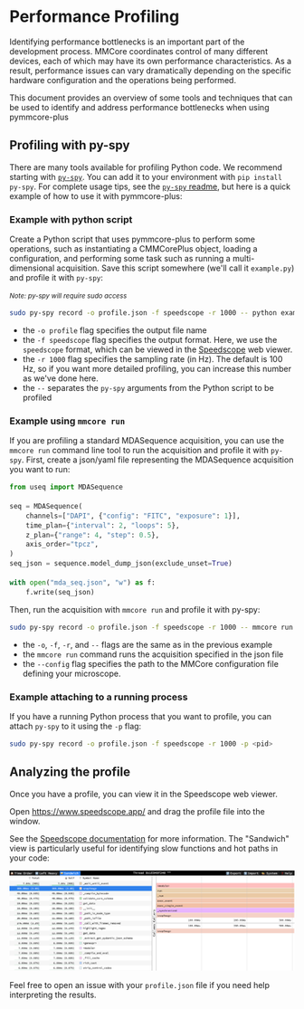 # Performance Profiling

Identifying performance bottlenecks is an important part of the development
process. MMCore coordinates control of many different devices, each of which may
have its own performance characteristics. As a result, performance issues can
vary dramatically depending on the specific hardware configuration and the
operations being performed.

This document provides an overview of some tools and techniques that can be used
to identify and address performance bottlenecks when using pymmcore-plus

## Profiling with py-spy

There are many tools available for profiling Python code. We recommend starting
with [`py-spy`](https://github.com/benfred/py-spy).  You can add it to your
environment with `pip install py-spy`.  For complete usage tips, see the
[`py-spy` readme](https://github.com/benfred/py-spy?tab=readme-ov-file#usage),
but here is a quick example of how to use it with pymmcore-plus:

### Example with python script

Create a Python script that uses pymmcore-plus to perform some operations, such
as instantiating a CMMCorePlus object, loading a configuration, and performing
some task such as running a multi-dimensional acquisition.  Save this script
somewhere (we'll call it `example.py`) and profile it with `py-spy`:

<small><em>Note: py-spy will require sudo access</em></small>

```sh
sudo py-spy record -o profile.json -f speedscope -r 1000 -- python example.py
```

- the `-o profile` flag specifies the output file name
- the `-f speedscope` flag specifies the output format.  Here, we use the
  `speedscope` format, which can be viewed in the [Speedscope](https://www.speedscope.app/)
  web viewer.
- the `-r 1000` flag specifies the sampling rate (in Hz).  The default is 100 Hz, so if
  you want more detailed profiling, you can increase this number as we've done here.
- the `--` separates the `py-spy` arguments from the Python script to be profiled

### Example using `mmcore run`

If you are profiling a standard MDASequence acquisition, you can use the `mmcore run`
command line tool to run the acquisition and profile it with `py-spy`.  First, create
a json/yaml file representing the MDASequence acquisition you want to run:

```python
from useq import MDASequence

seq = MDASequence(
    channels=["DAPI", {"config": "FITC", "exposure": 1}],
    time_plan={"interval": 2, "loops": 5},
    z_plan={"range": 4, "step": 0.5},
    axis_order="tpcz",
)
seq_json = sequence.model_dump_json(exclude_unset=True)

with open("mda_seq.json", "w") as f:
    f.write(seq_json)
```

Then, run the acquisition with `mmcore run` and profile it with py-spy:

```sh
sudo py-spy record -o profile.json -f speedscope -r 1000 -- mmcore run mda_seq.json --config your_mm_config.cfg
```

- the `-o`, `-f`, `-r`, and `--` flags are the same as in the previous example
- the `mmcore run` command runs the acquisition specified in the json file
- the `--config` flag specifies the path to the MMCore configuration file defining your microscope.

### Example attaching to a running process

If you have a running Python process that you want to profile, you can attach
`py-spy` to it using the `-p` flag:

```sh
sudo py-spy record -o profile.json -f speedscope -r 1000 -p <pid>
```

## Analyzing the profile

Once you have a profile, you can view it in the Speedscope web viewer.

Open <https://www.speedscope.app/> and drag the profile file into the window.

See the [Speedscope documentation](https://github.com/jlfwong/speedscope#usage)
for more information.  The "Sandwich" view is particularly useful for identifying
slow functions and hot paths in your code:

![Speedscope Sandwich View](./images/speedscope.png)

Feel free to open an issue with your `profile.json` file if you need help
interpreting the results.
